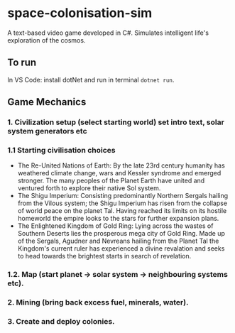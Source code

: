 # space-colonisation-sim
A text-based video game developed in C#. Simulates intelligent life's exploration of the cosmos.

## To run

In VS Code: install dotNet and run in terminal `dotnet run`.

## Game Mechanics

### 1. Civilization setup (select starting world) set intro text, solar system generators etc
### 1.1 Starting civilisation choices
 - The Re-United Nations of Earth: By the late 23rd century humanity has weathered climate change, wars and Kessler syndrome and emerged stronger. The many peoples of the Planet Earth have united and ventured forth to explore their native Sol system.
 - The Shigu Imperium: Consisting predominantly Northern Sergals hailing from the Vilous system; the Shigu Imperium has risen from the collapse of world peace on the planet Tal. Having reached its limits on its hostile homeworld the empire looks to the stars for further expansion plans.
 - The Enlightened Kingdom of Gold Ring: Lying across the wastes of Southern Deserts lies the prosperous mega city of Gold Ring. Made up of the Sergals, Agudner and Nevreans hailing from the Planet Tal the Kingdom's current ruler has experienced a divine revalation and seeks to head towards the brightest starts in search of revelation.

### 1.2. Map (start planet -> solar system -> neighbouring systems etc).

### 2. Mining (bring back excess fuel, minerals, water).

### 3. Create and deploy colonies.
